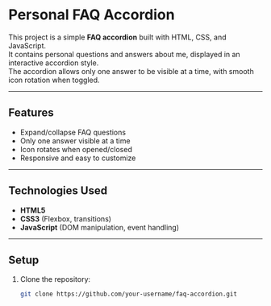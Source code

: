 # Personal FAQ Accordion  

This project is a simple **FAQ accordion** built with HTML, CSS, and JavaScript.  
It contains personal questions and answers about me, displayed in an interactive accordion style.  
The accordion allows only one answer to be visible at a time, with smooth icon rotation when toggled.  

---

##  Features  
- Expand/collapse FAQ questions  
- Only one answer visible at a time  
- Icon rotates when opened/closed  
- Responsive and easy to customize  

---

##  Technologies Used  
- **HTML5**  
- **CSS3** (Flexbox, transitions)  
- **JavaScript** (DOM manipulation, event handling)  

---

## Setup  

1. Clone the repository:  
   ```bash
   git clone https://github.com/your-username/faq-accordion.git
